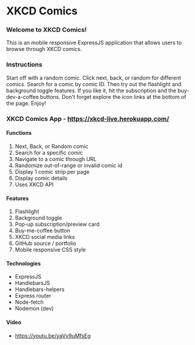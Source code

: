 # XKCD Comics  

### Welcome to XKCD Comics!  

This is an mobile responsive ExpressJS application that allows users to browse through XKCD comics.

### Instructions  

Start off with a random comic. Click next, back, or random for different comics. Search for a comic by comic ID. Then try out the flashlight and background toggle features. If you like it, hit the subscription and the buy-dev-a-coffee buttons. Don't forget explore the icon links at the bottom of the page. Enjoy!

### XKCD Comics App - https://xkcd-live.herokuapp.com/  

#### Functions  
1. Next, Back, or Random comic
2. Search for a specific comic
3. Navigate to a comic through URL
4. Randomize out-of-range or invalid comic id
5. Display 1 comic strip per page
6. Display comic details
7. Uses XKCD API

#### Features  
1. Flashlight
2. Background toggle
3. Pop-up subscription/preview card
4. Buy-me-coffee button
5. XKCD social media links
6. GitHub source / portfolio
7. Mobile responsive CSS style

#### Technologies  
- ExpressJS
- HandlebarsJS
- Handlebars-helpers
- Express router
- Node-fetch
- Nodemon (dev)

#### Video
- https://youtu.be/yaVv9uMfsEg  